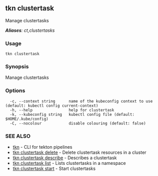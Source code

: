 ## tkn clustertask

Manage clustertasks

***Aliases**: ct,clustertasks*

### Usage

```
tkn clustertask
```

### Synopsis

Manage clustertasks

### Options

```
  -c, --context string      name of the kubeconfig context to use (default: kubectl config current-context)
  -h, --help                help for clustertask
  -k, --kubeconfig string   kubectl config file (default: $HOME/.kube/config)
  -C, --nocolour            disable colouring (default: false)
```

### SEE ALSO

* [tkn](tkn.md)	 - CLI for tekton pipelines
* [tkn clustertask delete](tkn_clustertask_delete.md)	 - Delete clustertask resources in a cluster
* [tkn clustertask describe](tkn_clustertask_describe.md)	 - Describes a clustertask
* [tkn clustertask list](tkn_clustertask_list.md)	 - Lists clustertasks in a namespace
* [tkn clustertask start](tkn_clustertask_start.md)	 - Start clustertasks

